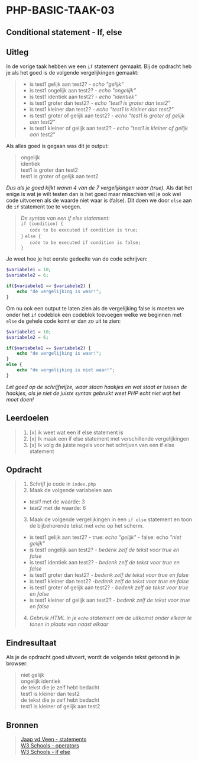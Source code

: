# PHP-BASIC-TAAK-03
## Conditional statement - If, else
## Uitleg
In de vorige taak hebben we een `if` statement gemaakt. Bij de opdracht heb je als het goed is de volgende vergelijkingen gemaakt:

>* is test1 gelijk aan test2?  - _echo "gelijk"_
>* is test1 ongelijk aan test2? - _echo "ongelijk"_
>* is test1 identiek aan test2? - _echo "identiek"_
>* is test1 groter dan test2? - _echo "test1 is groter dan test2"_
>* is test1 kleiner dan test2? - _echo "test1 is kleiner dan test2"_
>* is test1 groter of gelijk aan test2? - _echo "test1 is groter of gelijk aan test2"_
>* is test1 kleiner of gelijk aan test2? - _echo "test1 is kleiner of gelijk aan test2"_

Als alles goed is gegaan was dit je output:
>ongelijk  
>identiek  
>test1 is groter dan test2  
>test1 is groter of gelijk aan test2  

_Dus als je goed kijkt waren 4 van de 7 vergelijkingen waar (true)._ Als dat het enige is wat je wilt testen dan is het goed maar misschien wil je ook wel code uitvoeren als de waarde niet waar is (false). Dit doen we door `else` aan de `if` statement toe te voegen.
>
>_De syntax van een if else statement:_  
>`if (condition) {`  
>&nbsp;&nbsp;&nbsp;&nbsp;&nbsp;&nbsp;`code to be executed if condition is true;`  
>`}`
>`else {`  
>&nbsp;&nbsp;&nbsp;&nbsp;&nbsp;&nbsp;`code to be executed if condition is false;`  
>`}`

Je weet hoe je het eerste gedeelte van de code schrijven:
```php
$variabele1 = 10;
$variabele2 = 6;

if($variabele1 == $variabele2) {
    echo "de vergelijking is waar!";
}
```
Om nu ook een output te laten zien als de vergelijking false is moeten we onder het `if` codeblok een codeblok toevoegen welke we beginnen met `else` de gehele code komt er dan zo uit te zien:
```php
$variabele1 = 10;
$variabele2 = 6;

if($variabele1 == $variabele2) {
    echo "de vergelijking is waar!";
}
else {
    echo "de vergelijking is niet waar!";
}
```

_Let goed op de schrijfwijze, waar staan haakjes en wat staat er tussen de haakjes, als je niet de juiste syntax gebruikt weet PHP echt niet wat het moet doen!_

## Leerdoelen
>1. [x] ik weet wat een if else statement is
>2. [x] Ik maak een if else statement met verschillende vergelijkingen
>3. [x] Ik volg de juiste regels voor het schrijven van een if else statement

## Opdracht

>1. Schrijf je code in `index.php`
>2. Maak de volgende variabelen aan  
>* _test1_ met de waarde: 3
>* _test2_ met de waarde: 6
>3. Maak de volgende vergelijkingen in een `if else` statement en toon de bijbehorende tekst met `echo` op het scherm.
>* is test1 gelijk aan test2?  - true: _echo "gelijk"_ - false: echo _"niet gelijk"_
>* is test1 ongelijk aan test2? - _bedenk zelf de tekst voor true en false_
>* is test1 identiek aan test2? - _bedenk zelf de tekst voor true en false_
>* is test1 groter dan test2? - _bedenk zelf de tekst voor true en false_
>* is test1 kleiner dan test2? -_bedenk zelf de tekst voor true en false_
>* is test1 groter of gelijk aan test2? - _bedenk zelf de tekst voor true en false_
>* is test1 kleiner of gelijk aan test2? - _bedenk zelf de tekst voor true en false_
>4. _Gebruik HTML in je `echo` statement om de uitkomst onder elkaar te tonen in plaats van naast elkaar_

## Eindresultaat
Als je de opdracht goed uitvoert, wordt de volgende tekst getoond in je browser: 
>niet gelijk  
>ongelijk
>identiek  
>de tekst die je zelf hebt bedacht  
>test1 is kleiner dan test2  
>de tekst die je zelf hebt bedacht  
>test1 is kleiner of gelijk aan test2 

## Bronnen
>[Jaap vd Veen - statements](https://phpbasis.jaapvdveen.nl/basiscursus-php/les-2-inleiding-statements/)  
>[W3 Schools - operators](https://www.w3schools.com/php/php_operators.asp)  
>[W3 Schools - if else](https://www.w3schools.com/php/php_if_else.asp)
